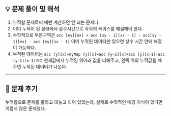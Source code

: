 ## 💡 문제 풀이 및 해석

1.  누적합 문제로써 매번 계산하면 안 되는 문제다.
2.  이미 누적이 된 상태에서 상수시간으로 각각의 케이스를 해결해야 한다.
3.  수학적으로 부분구역은 `acc [ey][ex] + acc [sy - 1][sx - 1] - acc[sy - 1][ex] - acc [ey][sx - 1]` 이미 누적된 데이터만 있으면 상수 시간 안에 해결이 가능하다.
4.  누적된 데이터는 `acc [y][x]=myMap [y][x]+acc [y-1][x]+acc [y][x-1]-acc [y-1][x-1]으로` 현재값에서 누적된 위아래 값을 더해주고, 왼쪽 위의 누적값을 빼주면 누적된 데이터가 나온다.

---

## 🤔 문제 후기

누적합으로 문제를 풀라고 대놓고 되어 있었는데, 실제로 수학적인 배경 지식이 있다면 어렵지 않은 문제였다.